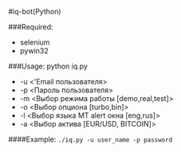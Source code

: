 #iq-bot(Python)

###Required:
* selenium
* pywin32

###Usage:
python iq.py
* -u <'Email пользователя>
* -p <Пароль пользователя>
* -m <Выбор режима работы [demo,real,test]>
* -o <Выбор опциона [turbo,bin]>
* -l <Выбор языка MT alert окна [eng,rus]>
* -a <Выбор актива [EUR/USD, BITCOIN]>

####Example:
```./iq.py -u user_name -p password```


